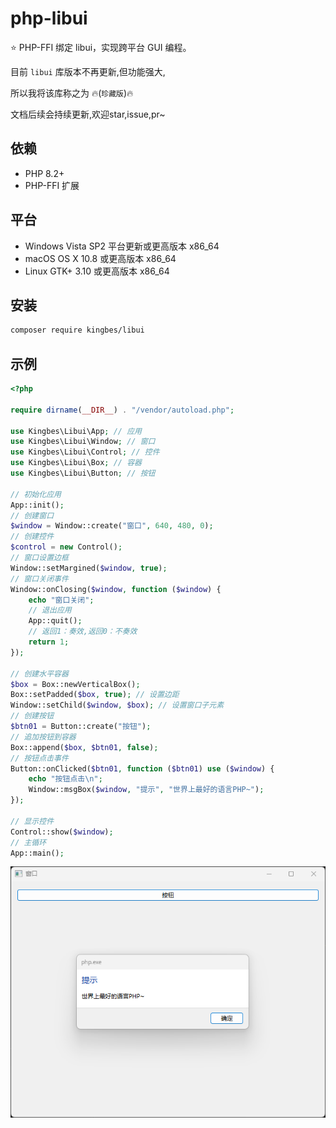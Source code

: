 # php-libui

⭐ PHP-FFI 绑定 libui，实现跨平台 GUI 编程。

目前 `libui` 库版本不再更新,但功能强大,

所以我将该库称之为 🔥(`珍藏版`)🔥

文档后续会持续更新,欢迎star,issue,pr~

## 依赖

- PHP 8.2+
- PHP-FFI 扩展

## 平台

- Windows Vista SP2 平台更新或更高版本 x86_64
- macOS OS X 10.8 或更高版本 x86_64
- Linux GTK+ 3.10 或更高版本 x86_64

## 安装

```bash
composer require kingbes/libui
```

## 示例

```php
<?php

require dirname(__DIR__) . "/vendor/autoload.php";

use Kingbes\Libui\App; // 应用
use Kingbes\Libui\Window; // 窗口
use Kingbes\Libui\Control; // 控件
use Kingbes\Libui\Box; // 容器
use Kingbes\Libui\Button; // 按钮

// 初始化应用
App::init();
// 创建窗口
$window = Window::create("窗口", 640, 480, 0);
// 创建控件
$control = new Control();
// 窗口设置边框
Window::setMargined($window, true);
// 窗口关闭事件
Window::onClosing($window, function ($window) {
    echo "窗口关闭";
    // 退出应用
    App::quit();
    // 返回1：奏效,返回0：不奏效
    return 1;
});

// 创建水平容器
$box = Box::newVerticalBox();
Box::setPadded($box, true); // 设置边距
Window::setChild($window, $box); // 设置窗口子元素
// 创建按钮
$btn01 = Button::create("按钮");
// 追加按钮到容器
Box::append($box, $btn01, false);
// 按钮点击事件
Button::onClicked($btn01, function ($btn01) use ($window) {
    echo "按钮点击\n";
    Window::msgBox($window, "提示", "世界上最好的语言PHP~");
});

// 显示控件
Control::show($window);
// 主循环
App::main();

```

![示例代码](./test/demo.png)
